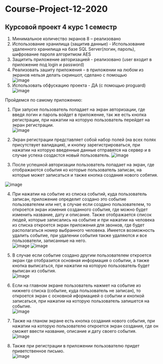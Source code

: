 # Course-Project-12-2020

## Курсовой проект 4 курс 1 семестр

1.	Минимальное количество экранов 8 – реализовано
2.	Использование хранилища (защитив данные) - Использование удаленного хранилища на базе SQL Server(логин, пароль), шифрование пароля алгоритмом AES
3.	Защитить приложение авторизацией - реализовано (user входит в приложение под login и password)
4.	Реализовать зашиту приложения – в приложении на любом из экранов нельзя делать скриншот, сделано с помощью  
![image](https://user-images.githubusercontent.com/38255643/102714913-0000e480-42e3-11eb-9123-9f40ca7f5a3a.png)
5.	Использовать обфускацию проекта - ДА (c помощью proguard)
![image](https://user-images.githubusercontent.com/38255643/102714921-0727f280-42e3-11eb-9b4c-6a0e1602c6f7.png)
 



Пройдемся по самому приложению:

1.	При запуске пользователь попадает на экран авторизации, где введя логин и пароль войдет в приложение, так же есть кнопка регистрации, при нажатии на которую пользователь перейдет на экран регистрации.                                                                               
![image](https://user-images.githubusercontent.com/38255643/102714925-0beca680-42e3-11eb-99d4-3a91cec7234d.png)
 
2.	Экран регистрации представляет собой набор полей (на всех полях присутствует валидация), и кнопку зарегистрироваться, при нажатии на которую введенные данные отправятся на сервер и в случае успеха создастся новый пользователь.
![image](https://user-images.githubusercontent.com/38255643/102714930-15760e80-42e3-11eb-8794-582546367350.png)

3.	После успешной авторизации пользователь попадает на экран, где отображаются события ко которые пользователь записан, на которые может записаться и также кнопка создания нового собятия. 

![image](https://user-images.githubusercontent.com/38255643/102714936-1b6bef80-42e3-11eb-8fc2-7ba4ff528e32.png)
 
4.	При нажатии на событие из списка событий, куда пользователь записан, приложение определит создано это событие пользователем или нет, в случае если создано пользователем, то откроется экран измения созданного события, где можно будет изменить название, дату и описание. Также отображается список людей, которые записались на событие и при нажатии на человека из списка откроется экран приложения для звонков, где будет располагаться номер выбранного человека. Имеется возможность удалить событие, при удалении события также удаляются и все пользователи, записанные на него.                                                        
![image](https://user-images.githubusercontent.com/38255643/102714940-2030a380-42e3-11eb-850d-628fcf709091.png)
![image](https://user-images.githubusercontent.com/38255643/102714941-245cc100-42e3-11eb-8f69-71538cf1c444.png)
 
5.	В случае если событие создано другим пользователем откроется экран где отобразится основная информация о событии, а также кнопка выписаться, при нажатии на которую пользователь будет выписан из события.                                                                                    
![image](https://user-images.githubusercontent.com/38255643/102714945-29217500-42e3-11eb-8b86-b9f4eccf30d3.png) 

6.	Если на главном экране пользователь нажмет на событие из нижнего списка (событие, куда пользователь не записан), то откроется экран с основной иформацией о событии и кнопкой записаться, при нажатии на которую пользователь запишется на событие.                                                     
![image](https://user-images.githubusercontent.com/38255643/102714948-2c1c6580-42e3-11eb-9706-77d06690f60a.png)

7.	Также на гланом экране есть кнопка создания нового события, при нажатии на которую пользователю откроется экран создания, где он сможет ввести название, описание и дату своего события.                                                                                   
![image](https://user-images.githubusercontent.com/38255643/102714951-2fafec80-42e3-11eb-8c3f-fcd16dfdb880.png) 

8.	Также при регистрации в приложении пользователю придет приветственное письмо.                                       
![image](https://user-images.githubusercontent.com/38255643/102714954-33437380-42e3-11eb-871c-5ecc019e5663.png) 
